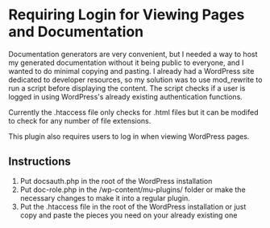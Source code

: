 # Requiring Login for Viewing Pages and Documentation

Documentation generators are very convenient, but I needed a way to host my generated documentation
without it being public to everyone, and I wanted to do minimal copying and pasting. I already had a WordPress
site dedicated to developer resources, so my solution was to use mod_rewrite to run a script before displaying the
content. The script checks if a user is logged in using WordPress's already existing authentication functions.

Currently the .htaccess file only checks for .html files but it can be modifed to check for any number of file extensions.

This plugin also requires users to log in when viewing WordPress pages.

## Instructions
1. Put docsauth.php in the root of the WordPress installation
2. Put doc-role.php in the /wp-content/mu-plugins/ folder or make the necessary changes to make it into a regular plugin.
3. Put the .htaccess file in the root of the WordPress installation or just copy and paste the pieces you need on your already existing one